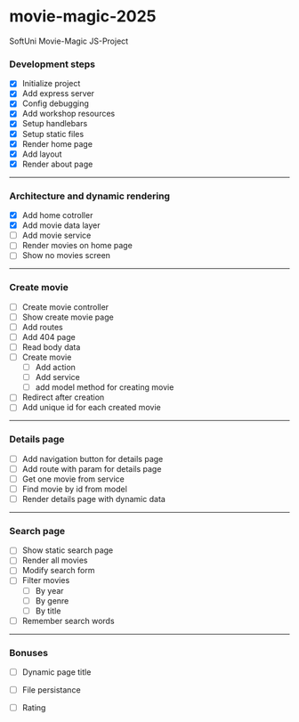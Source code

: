 # movie-magic-2025

SoftUni Movie-Magic JS-Project

### Development steps
- [x] Initialize project
- [x] Add express server
- [x] Config debugging
- [x] Add workshop resources
- [x] Setup handlebars
- [x] Setup static files
- [x] Render home page
- [x] Add layout
- [x] Render about page
---
### Architecture and dynamic rendering
- [x] Add home cotroller
- [x] Add movie data layer
- [ ] Add movie service
- [ ] Render movies on home page
- [ ] Show no movies screen
---
### Create movie  
- [ ] Create movie controller
- [ ] Show create movie page
- [ ] Add routes
- [ ] Add 404 page
- [ ] Read body data
- [ ] Create movie
   - [ ] Add action
   - [ ] Add service
   - [ ] add model method for creating movie 
- [ ] Redirect after creation
- [ ] Add unique id for each created movie
---
### Details page
- [ ] Add navigation button for details page
- [ ] Add route with param for details page
- [ ] Get one movie from service
- [ ] Find movie by id from model
- [ ] Render details page with dynamic data
---
### Search page
- [ ] Show static search page
- [ ] Render all movies
- [ ] Modify search form
- [ ] Filter movies
   - [ ] By year
   - [ ] By genre
   - [ ] By title
- [ ] Remember search words
---
### Bonuses
- [ ] Dynamic page title
- [ ] File persistance
- [ ] Rating 

